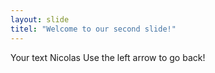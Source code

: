 ```yaml
---
layout: slide
titel: "Welcome to our second slide!"
---
```

Your text Nicolas
Use the left arrow to go back!
